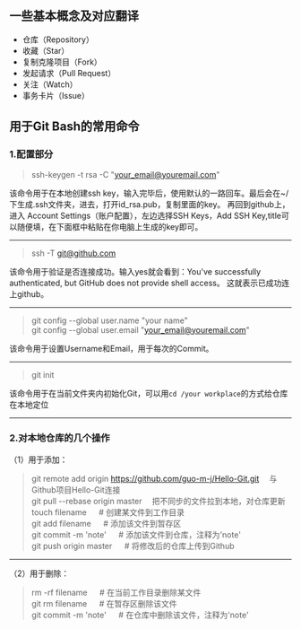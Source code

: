 ## 一些基本概念及对应翻译
* 仓库（Repository）
* 收藏（Star）
* 复制克隆项目（Fork）
* 发起请求（Pull Request）
* 关注（Watch）
* 事务卡片（Issue）

## 用于Git Bash的常用命令
### 1.配置部分  

> ssh-keygen -t rsa -C "your_email@youremail.com" 

该命令用于在本地创建ssh key，输入完毕后，使用默认的一路回车。最后会在~/下生成.ssh文件夹，进去，打开id_rsa.pub，复制里面的key。 
再回到github上，进入 Account Settings（账户配置），左边选择SSH Keys，Add SSH Key,title可以随便填，在下面框中粘贴在你电脑上生成的key即可。

---
> ssh -T git@github.com

该命令用于验证是否连接成功。输入yes就会看到：You've successfully authenticated, but GitHub does not provide shell access。
这就表示已成功连上github。 

---
> git config --global user.name "your name"  
> git config --global user.email "your_email@youremail.com"

该命令用于设置Username和Email，用于每次的Commit。

---
> git init

该命令用于在当前文件夹内初始化Git，可以用`cd /your workplace`的方式给仓库在本地定位

---
### 2.对本地仓库的几个操作

（1）用于添加：
> git remote add origin https://github.com/guo-m-j/Hello-Git.git &emsp;与Github项目Hello-Git连接  
> git pull --rebase origin master &emsp;把不同步的文件拉到本地，对仓库更新
> touch filename            &emsp; # 创建某文件到工作目录  
> git add filename          &emsp; # 添加该文件到暂存区  
> git commit -m  'note'     &emsp; # 添加该文件到仓库，注释为'note'  
> git push origin master    &emsp; # 将修改后的仓库上传到Github  
---

（2）用于删除：
> rm -rf filename           &emsp; # 在当前工作目录删除某文件  
> git rm filename           &emsp; # 在暂存区删除该文件  
> git commit -m  'note'     &emsp; # 在仓库中删除该文件，注释为'note'  
